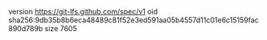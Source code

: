 version https://git-lfs.github.com/spec/v1
oid sha256:9db35b8b6eca48489c81f52e3ed591aa05b4557d11c01e6c15159fac890d789b
size 7605
